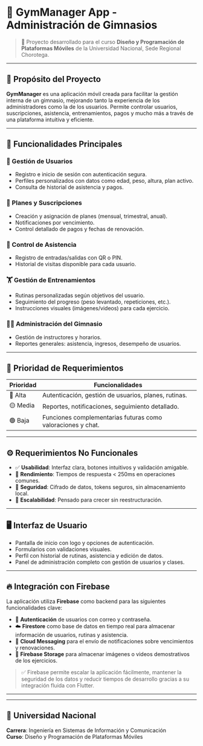 # 💪 GymManager App - Administración de Gimnasios

> 📱 Proyecto desarrollado para el curso **Diseño y Programación de Plataformas Móviles** de la Universidad Nacional, Sede Regional Chorotega.

---

## 🎯 Propósito del Proyecto

**GymManager** es una aplicación móvil creada para facilitar la gestión interna de un gimnasio, mejorando tanto la experiencia de los administradores como la de los usuarios. Permite controlar usuarios, suscripciones, asistencia, entrenamientos, pagos y mucho más a través de una plataforma intuitiva y eficiente.

---

## 🧩 Funcionalidades Principales

### 👤 Gestión de Usuarios
- Registro e inicio de sesión con autenticación segura.
- Perfiles personalizados con datos como edad, peso, altura, plan activo.
- Consulta de historial de asistencia y pagos.

### 📅 Planes y Suscripciones
- Creación y asignación de planes (mensual, trimestral, anual).
- Notificaciones por vencimiento.
- Control detallado de pagos y fechas de renovación.

### 📍 Control de Asistencia
- Registro de entradas/salidas con QR o PIN.
- Historial de visitas disponible para cada usuario.

### 🏋️ Gestión de Entrenamientos
- Rutinas personalizadas según objetivos del usuario.
- Seguimiento del progreso (peso levantado, repeticiones, etc.).
- Instrucciones visuales (imágenes/videos) para cada ejercicio.

### 🧑‍🏫 Administración del Gimnasio
- Gestión de instructores y horarios.
- Reportes generales: asistencia, ingresos, desempeño de usuarios.

---

## 📌 Prioridad de Requerimientos

| Prioridad | Funcionalidades |
|----------|------------------|
| 🔴 Alta     | Autenticación, gestión de usuarios, planes, rutinas. |
| 🟡 Media    | Reportes, notificaciones, seguimiento detallado. |
| 🟢 Baja     | Funciones complementarias futuras como valoraciones y chat. |

---

## ⚙️ Requerimientos No Funcionales

- ✅ **Usabilidad**: Interfaz clara, botones intuitivos y validación amigable.
- 🚀 **Rendimiento**: Tiempos de respuesta < 250ms en operaciones comunes.
- 🔐 **Seguridad**: Cifrado de datos, tokens seguros, sin almacenamiento local.
- 🌱 **Escalabilidad**: Pensado para crecer sin reestructuración.

---

## 🖥️ Interfaz de Usuario

- Pantalla de inicio con logo y opciones de autenticación.
- Formularios con validaciones visuales.
- Perfil con historial de rutinas, asistencia y edición de datos.
- Panel de administración completo con gestión de usuarios y clases.

---

## 🔥 Integración con Firebase

La aplicación utiliza **Firebase** como backend para las siguientes funcionalidades clave:

- 🔐 **Autenticación** de usuarios con correo y contraseña.
- ☁️ **Firestore** como base de datos en tiempo real para almacenar información de usuarios, rutinas y asistencia.
- 📩 **Cloud Messaging** para el envío de notificaciones sobre vencimientos y renovaciones.
- 🧠 **Firebase Storage** para almacenar imágenes o videos demostrativos de los ejercicios.

> ✅ Firebase permite escalar la aplicación fácilmente, mantener la seguridad de los datos y reducir tiempos de desarrollo gracias a su integración fluida con Flutter.



---



---

## 🏫 Universidad Nacional  
**Carrera**: Ingeniería en Sistemas de Información y Comunicación  
**Curso**: Diseño y Programación de Plataformas Móviles  



